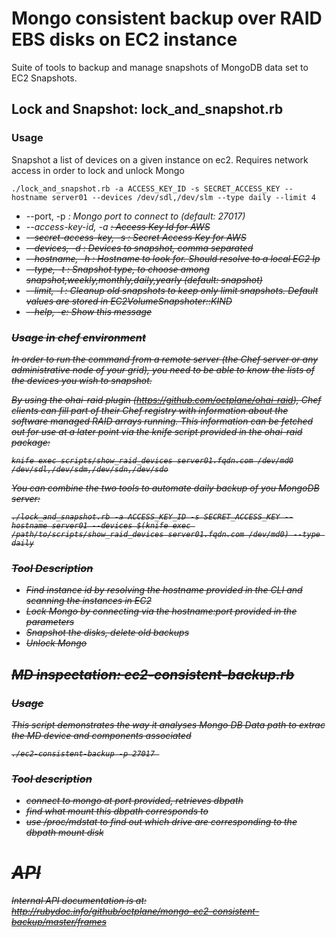 # Mongo consistent backup over RAID EBS disks on EC2 instance

Suite of tools to backup and manage snapshots of MongoDB data set to EC2 Snapshots.

## Lock and Snapshot: lock_and_snapshot.rb

### Usage

Snapshot a list of devices on a given instance on ec2. Requires network access in order to lock and unlock Mongo

```shell
./lock_and_snapshot.rb -a ACCESS_KEY_ID -s SECRET_ACCESS_KEY --hostname server01 --devices /dev/sdl,/dev/slm --type daily --limit 4
```

* --port, -p <i>:   Mongo port to connect to (default: 27017)
* --access-key-id, -a <s>:   Access Key Id for AWS
* --secret-access-key, -s <s>:   Secret Access Key for AWS
* --devices, -d <s>:   Devices to snapshot, comma separated
* --hostname, -h <s>:   Hostname to look for. Should resolve to a local EC2 Ip
* --type, -t <s>:   Snapshot type, to choose among snapshot,weekly,monthly,daily,yearly (default: snapshot)
* --limit, -l <i>:   Cleanup old snapshots to keep only limit snapshots. Default values are stored in EC2VolumeSnapshoter::KIND
* --help, -e:   Show this message

### Usage in chef environment

In order to run the command from a remote server (the Chef server or any administrative node of your grid), you need to be able to know the lists of the devices you wish to snapshot.

By using the ohai-raid plugin (https://github.com/octplane/ohai-raid), Chef clients can fill part of their Chef registry with information about the software managed RAID arrays running.
This information can be fetched out for use at a later point via the knife script provided in the ohai-raid package:

```
knife exec scripts/show_raid_devices server01.fqdn.com /dev/md0
/dev/sdl,/dev/sdm,/dev/sdn,/dev/sdo
```

You can combine the two tools to automate daily backup of you MongoDB server:

```
./lock_and_snapshot.rb -a ACCESS_KEY_ID -s SECRET_ACCESS_KEY --hostname server01 --devices $(knife exec /path/to/scripts/show_raid_devices server01.fqdn.com /dev/md0) --type daily
```

### Tool Description

* Find instance id by resolving the hostname provided in the CLI and scanning the instances in EC2
* Lock Mongo by connecting via the hostname:port provided in the parameters
* Snapshot the disks, delete old backups
* Unlock Mongo

## MD inspectation: ec2-consistent-backup.rb

### Usage

This script demonstrates the way it analyses Mongo DB Data path to extrac the MD device and components associated

```shell
./ec2-consistent-backup -p 27017 
```

### Tool description

* connect to mongo at port provided, retrieves dbpath
* find what mount this dbpath corresponds to
* use /proc/mdstat to find out which drive are corresponding to the dbpath mount disk

# API

Internal API documentation is at: http://rubydoc.info/github/octplane/mongo-ec2-consistent-backup/master/frames
